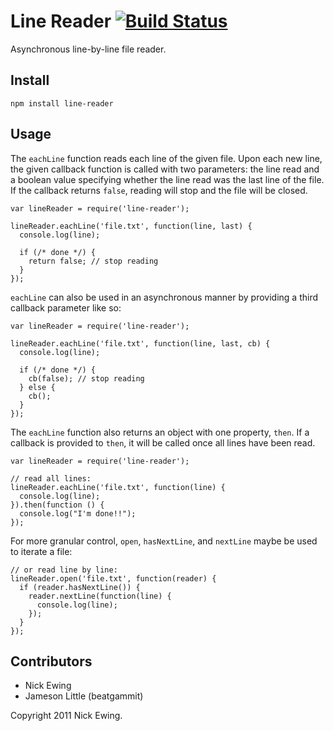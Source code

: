 Line Reader [![Build Status](https://secure.travis-ci.org/paul-em/line-reader.png?branch=master)](http://travis-ci.org/paul-em/line-reader)
===========

Asynchronous line-by-line file reader.

Install
-------

`npm install line-reader`

Usage
-----

The `eachLine` function reads each line of the given file.  Upon each new line,
the given callback function is called with two parameters: the line read and a
boolean value specifying whether the line read was the last line of the file.
If the callback returns `false`, reading will stop and the file will be closed.

    var lineReader = require('line-reader');

    lineReader.eachLine('file.txt', function(line, last) {
      console.log(line);

      if (/* done */) {
        return false; // stop reading
      }
    });

`eachLine` can also be used in an asynchronous manner by providing a third
callback parameter like so:

    var lineReader = require('line-reader');

    lineReader.eachLine('file.txt', function(line, last, cb) {
      console.log(line);

      if (/* done */) {
        cb(false); // stop reading
      } else {
        cb();
      }
    });

The `eachLine` function also returns an object with one property, `then`.  If a
callback is provided to `then`, it will be called once all lines have been read.

    var lineReader = require('line-reader');

    // read all lines:
    lineReader.eachLine('file.txt', function(line) {
      console.log(line);
    }).then(function () {
      console.log("I'm done!!");
    });


For more granular control, `open`, `hasNextLine`, and `nextLine` maybe be used
to iterate a file:

    // or read line by line:
    lineReader.open('file.txt', function(reader) {
      if (reader.hasNextLine()) {
        reader.nextLine(function(line) {
          console.log(line);
        });
      }
    });

Contributors
------------

* Nick Ewing
* Jameson Little (beatgammit)

Copyright 2011 Nick Ewing.
